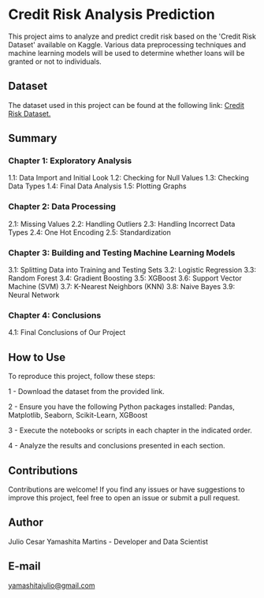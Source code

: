 # Credit Risk Analysis Prediction

This project aims to analyze and predict credit risk based on the 'Credit Risk Dataset' available on Kaggle. Various data preprocessing techniques and machine learning models will be used to determine whether loans will be granted or not to individuals.

## Dataset

The dataset used in this project can be found at the following link: [Credit Risk Dataset.](https://www.kaggle.com/datasets/laotse/credit-risk-dataset)

## Summary
### Chapter 1: Exploratory Analysis
1.1: Data Import and Initial Look
1.2: Checking for Null Values
1.3: Checking Data Types
1.4: Final Data Analysis
1.5: Plotting Graphs
### Chapter 2: Data Processing
2.1: Missing Values
2.2: Handling Outliers
2.3: Handling Incorrect Data Types
2.4: One Hot Encoding
2.5: Standardization
### Chapter 3: Building and Testing Machine Learning Models
3.1: Splitting Data into Training and Testing Sets
3.2: Logistic Regression
3.3: Random Forest
3.4: Gradient Boosting
3.5: XGBoost
3.6: Support Vector Machine (SVM)
3.7: K-Nearest Neighbors (KNN)
3.8: Naive Bayes
3.9: Neural Network
### Chapter 4: Conclusions
4.1: Final Conclusions of Our Project
## How to Use
To reproduce this project, follow these steps:

1 - Download the dataset from the provided link.

2 - Ensure you have the following Python packages installed: Pandas, Matplotlib, Seaborn, Scikit-Learn, XGBoost
     
3 - Execute the notebooks or scripts in each chapter in the indicated order.

4 - Analyze the results and conclusions presented in each section.


## Contributions
Contributions are welcome! If you find any issues or have suggestions to improve this project, feel free to open an issue or submit a pull request.

## Author
Julio Cesar Yamashita Martins - Developer and Data Scientist

## E-mail
yamashitajulio@gmail.com
